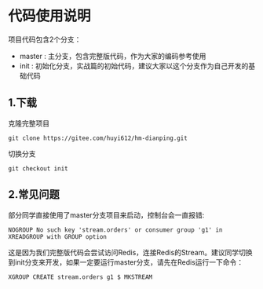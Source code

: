 # 代码使用说明
项目代码包含2个分支：
- master : 主分支，包含完整版代码，作为大家的编码参考使用
- init : 初始化分支，实战篇的初始代码，建议大家以这个分支作为自己开发的基础代码
## 1.下载
克隆完整项目
```git
git clone https://gitee.com/huyi612/hm-dianping.git
```
切换分支
```git
git checkout init
```

## 2.常见问题
部分同学直接使用了master分支项目来启动，控制台会一直报错:
```
NOGROUP No such key 'stream.orders' or consumer group 'g1' in XREADGROUP with GROUP option
```
这是因为我们完整版代码会尝试访问Redis，连接Redis的Stream。建议同学切换到init分支来开发，如果一定要运行master分支，请先在Redis运行一下命令：
```text
XGROUP CREATE stream.orders g1 $ MKSTREAM
```